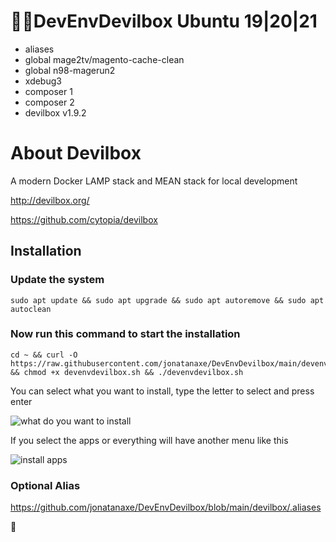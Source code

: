 # 🏴‍☠️DevEnvDevilbox Ubuntu 19|20|21

- aliases
- global mage2tv/magento-cache-clean
- global n98-magerun2
- xdebug3
- composer 1
- composer 2
- devilbox v1.9.2

# About Devilbox

A modern Docker LAMP stack and MEAN stack for local development

http://devilbox.org/

https://github.com/cytopia/devilbox

## Installation 

### Update the system

```
sudo apt update && sudo apt upgrade && sudo apt autoremove && sudo apt autoclean
```

### Now run this command to start the installation

```
cd ~ && curl -O https://raw.githubusercontent.com/jonatanaxe/DevEnvDevilbox/main/devenvdevilbox.sh && chmod +x devenvdevilbox.sh && ./devenvdevilbox.sh
```
You can select what you want to install, type the letter to select and press enter

![what do you want to install](https://i.imgur.com/tdlXnrF.png)

If you select the apps or everything will have another menu like this

![install apps](https://i.imgur.com/Dlo55J9.png)


### Optional Alias

https://github.com/jonatanaxe/DevEnvDevilbox/blob/main/devilbox/.aliases

🐓

